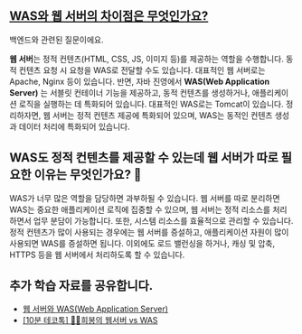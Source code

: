 ## [WAS와 웹 서버의 차이점은 무엇인가요?](https://www.maeil-mail.kr/question/105)

백엔드와 관련된 질문이에요.

**웹 서버**는 정적 컨텐츠(HTML, CSS, JS, 이미지 등)를 제공하는 역할을 수행합니다. 동적 컨텐츠 요청 시 요청을 WAS로 전달할 수도 있습니다. 대표적인 웹 서버로는 Apache, Nginx 등이 있습니다. 반면, 자바 진영에서 **WAS(Web Application Server)** 는 서블릿 컨테이너 기능을 제공하고, 동적 컨텐츠를 생성하거나, 애플리케이션 로직을 실행하는 데 특화되어 있습니다. 대표적인 WAS로는 Tomcat이 있습니다. 정리하자면, 웹 서버는 정적 컨텐츠 제공에 특화되어 있으며, WAS는 동적인 컨텐츠 생성과 데이터 처리에 특화되어 있습니다.

## WAS도 정적 컨텐츠를 제공할 수 있는데 웹 서버가 따로 필요한 이유는 무엇인가요? 🤔

WAS가 너무 많은 역할을 담당하면 과부하될 수 있습니다. 웹 서버를 따로 분리하면 WAS는 중요한 애플리케이션 로직에 집중할 수 있으며, 웹 서버는 정적 리소스를 처리하면서 업무 분담이 가능합니다. 또한, 시스템 리소스를 효율적으로 관리할 수 있습니다. 정적 컨텐츠가 많이 사용되는 경우에는 웹 서버를 증설하고, 애플리케이션 자원이 많이 사용되면 WAS를 증설하면 됩니다. 이외에도 로드 밸런싱을 하거나, 캐싱 및 압축, HTTPS 등을 웹 서버에서 처리하도록 할 수 있습니다.

## 추가 학습 자료를 공유합니다.

- [웹 서버와 WAS(Web Application Server)](https://yozm.wishket.com/magazine/detail/1780/)
- [[10분 테코톡] 👩‍🦰희봉의 웹서버 vs WAS](https://youtu.be/NyhbNtOq0Bc?si=iT3HKZO3VRxGR3yv)
